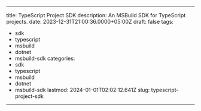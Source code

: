 ---

title: TypeScript Project SDK
description: An MSBuild SDK for TypeScript projects.
date: 2023-12-31T21:00:36.0000+05:00Z
draft: false
tags:
- sdk
- typescript
- msbuild
- dotnet
- msbuild-sdk
categories:
- sdk
- typescript
- msbuild
- dotnet
- msbuild-sdk
lastmod: 2024-01-01T02:02:12.641Z
slug: typescript-project-sdk
----------------------------

